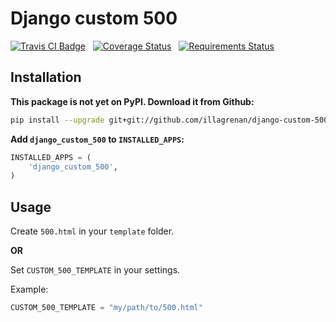 # Django custom 500 #

[![Travis CI Badge](https://api.travis-ci.org/illagrenan/django-custom-500.png)](https://travis-ci.org/illagrenan/django-custom-500)
&nbsp;
[![Coverage Status](https://coveralls.io/repos/illagrenan/django-custom-500/badge.svg?branch=master)](https://coveralls.io/r/illagrenan/django-custom-500?branch=master)
&nbsp;
[![Requirements Status](https://requires.io/github/illagrenan/django-custom-500/requirements.svg?branch=master)](https://requires.io/github/illagrenan/django-custom-500/requirements/?branch=master)

## Installation ##

**This package is not yet on PyPI. Download it from Github:**

```bash
pip install --upgrade git+git://github.com/illagrenan/django-custom-500.git#egg=django-custom-500
```


**Add `django_custom_500` to `INSTALLED_APPS`:**
```python
INSTALLED_APPS = (
    'django_custom_500',
)
```

## Usage ##

Create `500.html` in your `template` folder.

**OR**

Set `CUSTOM_500_TEMPLATE` in your settings.

Example:

```python
CUSTOM_500_TEMPLATE = "my/path/to/500.html"
```